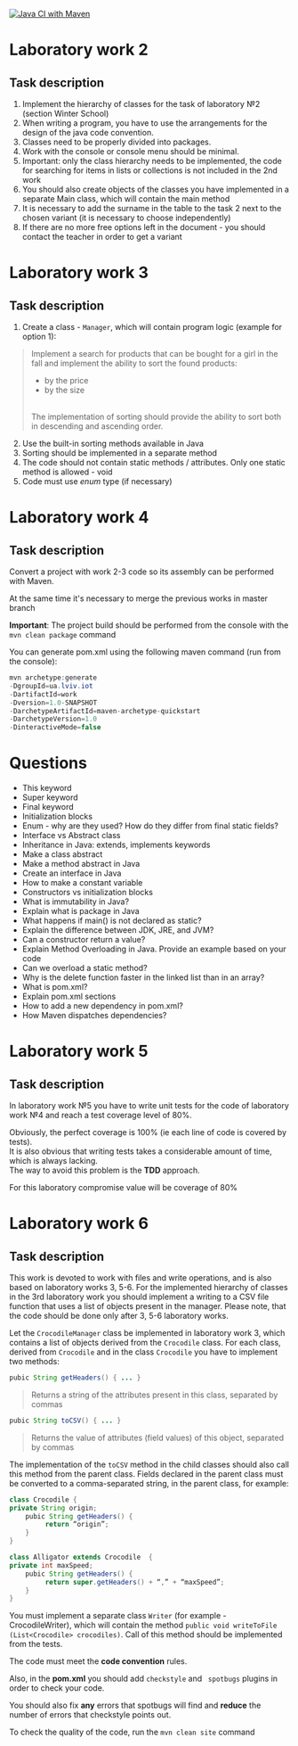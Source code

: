 [![Java CI with Maven](https://github.com/andylvua/JavaLabs/actions/workflows/maven.yml/badge.svg)](https://github.com/andylvua/JavaLabs/actions/workflows/maven.yml)
# Laboratory work 2
## Task description
1. Implement the hierarchy of classes for the task of laboratory №2 (section Winter School)
2. When writing a program, you have to use the arrangements for the design of the java code convention.
3. Classes need to be properly divided into packages.
4. Work with the console or console menu should be minimal.
5. Important: only the class hierarchy needs to be implemented, the code for searching for items in lists or collections is not included in the 2nd work
6. You should also create objects of the classes you have implemented in a separate Main class, which will contain the main method
7. It is necessary to add the surname in the table to the task 2 next to the chosen variant (it is necessary to choose independently)
8. If there are no more free options left in the document - you should contact the teacher in order to get a variant

# Laboratory work 3
## Task description
1. Create a class - ```Manager```, which will contain program logic (example for option 1):
> Implement a search for products that can be bought for a girl in the fall and implement the ability to sort the found products:
> - by the price
> - by the size
> <!-- end -->
> <br/>
> The implementation of sorting should provide the ability to sort both in descending and ascending order.



2. Use the built-in sorting methods available in Java
3. Sorting should be implemented in a separate method
4. The code should not contain static methods / attributes. Only one static method is allowed - void
5. Code must use _enum_ type (if necessary)

# Laboratory work 4
## Task description
Convert a project with work 2-3 code so its assembly can be performed with Maven.

At the same time it's necessary to merge the previous works in master branch

**Important**: The project build should be performed from the console with the ```mvn clean package``` command

You can generate pom.xml using the following maven command (run from the console):
``` java
mvn archetype:generate 
-DgroupId=ua.lviv.iot 
-DartifactId=work 
-Dversion=1.0-SNAPSHOT 
-DarchetypeArtifactId=maven-archetype-quickstart 
-DarchetypeVersion=1.0 
-DinteractiveMode=false
```

# Questions
* This keyword
* Super keyword
* Final keyword
* Initialization blocks
* Enum - why are they used? How do they differ from final static fields?
* Interface vs Abstract class
* Inheritance in Java: extends, implements keywords
* Make a class abstract
* Make a method abstract in Java
* Create an interface in Java
* How to make a constant variable
* Constructors vs initialization blocks
* What is immutability in Java?
* Explain what is package in Java
* What happens if main() is not declared as static?
* Explain the difference between JDK, JRE, and JVM?
* Can a constructor return a value?
* Explain Method Overloading in Java. Provide an example based on your code
* Can we overload a static method?
* Why is the delete function faster in the linked list than in an array?
* What is pom.xml?
* Explain pom.xml sections
* How to add a new dependency in pom.xml?
* How Maven dispatches dependencies?

# Laboratory work 5
## Task description
In laboratory work №5 you have to write unit tests for the code of laboratory work №4
and reach a test coverage level of 80%.

Obviously, the perfect coverage is 100% (ie each line of code is covered by tests). </br>
It is also obvious that writing tests takes a considerable amount of time, which is always lacking. <br>
The way to avoid this problem is the **TDD** approach.

For this laboratory compromise value will be coverage of 80%

# Laboratory work 6
## Task description
This work is devoted to work with files and write operations, and is also based on
laboratory works 3, 5-6. For the implemented hierarchy of classes in the 3rd laboratory work you should implement
a writing to a CSV file function that uses a list of objects present in the manager. Please note, that the code should be
done only after 3, 5-6 laboratory works.

Let the ```CrocodileManager``` class be implemented in laboratory work 3,
which contains a list of objects derived from the ```Crocodile``` class. For each class,
derived from ```Crocodile``` and in the class ```Crocodile``` you have to implement two methods:

``` java
pubic String getHeaders() { ... }
```
> Returns a string of the attributes present in this class, separated by commas
``` java
pubic String toCSV() { ... }
```
> Returns the value of attributes (field values) of this object, separated by commas

The implementation of the ```toCSV``` method in the child classes should also call this method from the parent class.
Fields declared in the parent class must be converted to a comma-separated string,
in the parent class, for example:

``` java
class Crocodile {
private String origin;
    pubic String getHeaders() { 
         return “origin”;
    }
}

class Alligator extends Crocodile  {
private int maxSpeed;
    pubic String getHeaders() { 
         return super.getHeaders() + “,” + “maxSpeed”;
    }
}
```

You must implement a separate class ```Writer```
(for example - CrocodileWriter), which will contain the method
```public void writeToFile (List<Crocodile> crocodiles)```.
Call of this method should be implemented from the tests.

The code must meet the **code convention** rules.

Also, in the **pom.xml** you should add ```checkstyle``` and ``` spotbugs``` plugins in order to check your code.

You should also fix **any** errors that spotbugs will find and **reduce** the number of errors that checkstyle points out.

To check the quality of the code, run the ```mvn clean site``` command
